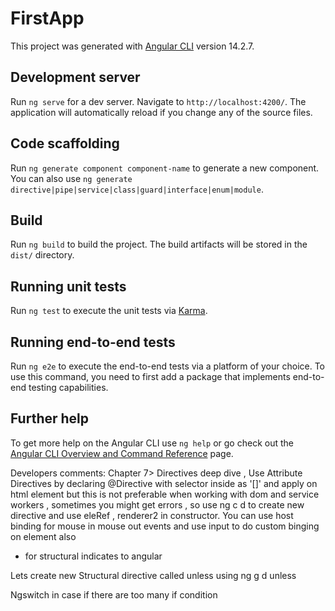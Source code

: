 # FirstApp

This project was generated with [Angular CLI](https://github.com/angular/angular-cli) version 14.2.7.

## Development server

Run `ng serve` for a dev server. Navigate to `http://localhost:4200/`. The application will automatically reload if you change any of the source files.

## Code scaffolding

Run `ng generate component component-name` to generate a new component. You can also use `ng generate directive|pipe|service|class|guard|interface|enum|module`.

## Build

Run `ng build` to build the project. The build artifacts will be stored in the `dist/` directory.

## Running unit tests

Run `ng test` to execute the unit tests via [Karma](https://karma-runner.github.io).

## Running end-to-end tests

Run `ng e2e` to execute the end-to-end tests via a platform of your choice. To use this command, you need to first add a package that implements end-to-end testing capabilities.

## Further help

To get more help on the Angular CLI use `ng help` or go check out the [Angular CLI Overview and Command Reference](https://angular.io/cli) page.

Developers comments:
Chapter 7>
Directives deep dive , 
Use Attribute Directives by declaring @Directive with selector inside as '[]' and apply on html element
but this is not preferable when working with dom and  service workers , sometimes you might get errors , so  use ng c d to create new directive and use eleRef , renderer2 in constructor. You can use host binding for mouse in mouse out events and use input to do custom binging on element also

* for structural indicates to angular

Lets create new Structural directive called unless using ng g d unless

Ngswitch in case if there are too many if condition
